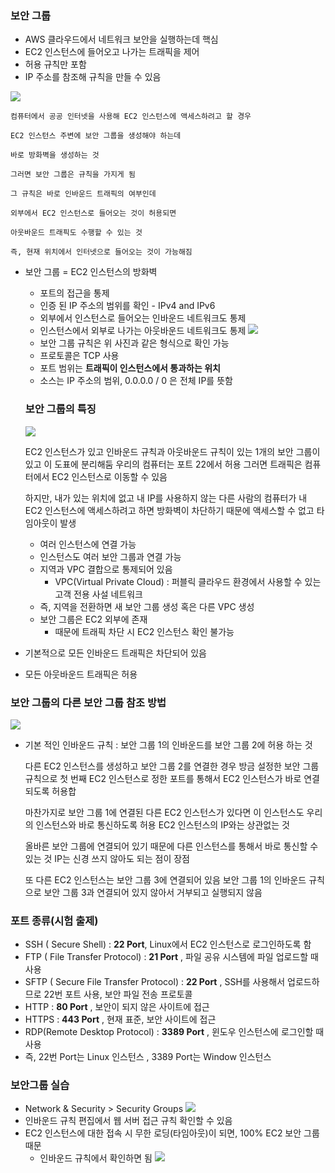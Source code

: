 ### 보안 그룹 ###
- AWS 클라우드에서 네트워크 보안을 실행하는데 핵심
- EC2 인스턴스에 들어오고 나가는 트래픽을 제어
- 허용 규칙만 포함
- IP 주소를 참조해 규칙을 만들 수 있음

	
![](https://velog.velcdn.com/images/xodbs1123/post/b1acaee9-6474-49cc-85cc-8455fd213757/image.png)

	컴퓨터에서 공공 인터넷을 사용해 EC2 인스턴스에 액세스하려고 할 경우

	EC2 인스턴스 주변에 보안 그룹을 생성해야 하는데

	바로 방화벽을 생성하는 것

	그러면 보안 그룹은 규칙을 가지게 됨

	그 규칙은 바로 인바운드 트래픽의 여부인데

	외부에서 EC2 인스턴스로 들어오는 것이 허용되면

	아웃바운드 트래픽도 수행할 수 있는 것

	즉, 현재 위치에서 인터넷으로 들어오는 것이 가능해짐 
    
- 보안 그룹 = EC2 인스턴스의 방화벽
  - 포트의 접근을 통제
  - 인증 된 IP 주소의 범위를 확인 - IPv4 and IPv6
  - 외부에서 인스턴스로 들어오는 인바운드 네트워크도 통제
  - 인스턴스에서 외부로 나가는 아웃바운드 네트워크도 통제
  ![](https://velog.velcdn.com/images/xodbs1123/post/6fae9269-5367-41b9-a610-980617e2e3ff/image.png)
  - 보안 그룹 규칙은 위 사진과 같은 형식으로 확인 가능
  - 프로토콜은 TCP 사용
  - 포트 범위는 **트래픽이 인스턴스에서 통과하는 위치**
  - 소스는 IP 주소의 범위, 0.0.0.0 / 0 은 전체 IP를 뜻함
  
  ### 보안 그룹의 특징 ###
  ![](https://velog.velcdn.com/images/xodbs1123/post/c2a6de91-34a6-46ae-a094-6f667d06589f/image.png)

	EC2 인스턴스가 있고 인바운드 규칙과 아웃바운드 규칙이 있는
	1개의 보안 그룹이 있고 이 도표에 분리해둠
	우리의 컴퓨터는 포트 22에서 허용
	그러면 트래픽은 컴퓨터에서 EC2 인스턴스로 이동할 수 있음
    
	하지만, 내가 있는 위치에 없고 내 IP를 사용하지 않는 다른 사람의 컴퓨터가
	내 EC2 인스턴스에 액세스하려고 하면 방화벽이 차단하기 때문에
 	액세스할 수 없고 타임아웃이 발생

  - 여러 인스턴스에 연결 가능
  - 인스턴스도 여러 보안 그룹과 연결 가능
  - 지역과 VPC 결합으로 통제되어 있음
    - VPC(Virtual Private Cloud) : 퍼블릭 클라우드 환경에서 사용할 수 있는 고객 전용 사설 네트워크
  - 즉, 지역을 전환하면 새 보안 그룹 생성 혹은 다른 VPC 생성
  - 보안 그룹은 EC2 외부에 존재
    - 때문에 트래픽 차단 시 EC2 인스턴스 확인 불가능
- 기본적으로 모든 인바운드 트래픽은 차단되어 있음
- 모든 아웃바운드 트래픽은 허용

### 보안 그룹의 다른 보안 그룹 참조 방법 ###
![](https://velog.velcdn.com/images/xodbs1123/post/077b5bc1-f202-4008-a35c-e84d68fe92a4/image.png)
- 기본 적인 인바운드 규칙 : 보안 그룹 1의 인바운드를 보안 그룹 2에 허용 하는 것

	다른 EC2 인스턴스를 생성하고 보안 그룹 2를 연결한 경우
	방금 설정한 보안 그룹 규칙으로
	첫 번째 EC2 인스턴스로 정한 포트를 통해서
	EC2 인스턴스가 바로 연결되도록 허용합
    
	마찬가지로 보안 그룹 1에 연결된 다른 EC2 인스턴스가 있다면
	이 인스턴스도 우리의 인스턴스와 바로 통신하도록 허용
	EC2 인스턴스의 IP와는 상관없는 것
    
	올바른 보안 그룹에 연결되어 있기 때문에
	다른 인스턴스를 통해서 바로 통신할 수 있는 것
	IP는 신경 쓰지 않아도 되는 점이 장점

	또 다른 EC2 인스턴스는 보안 그룹 3에 연결되어 있음
	보안 그룹 1의 인바운드 규칙으로
	보안 그룹 3과 연결되어 있지 않아서 거부되고 실행되지 않음


### 포트 종류(시험 출제) ###
- SSH ( Secure Shell) : **22 Port**, Linux에서 EC2 인스턴스로 로그인하도록 함
- FTP ( File Transfer Protocol) : **21 Port** , 파일 공유 시스템에 파일 업로드할 때 사용
- SFTP ( Secure File Transfer Protocol) : **22 Port** , SSH를 사용해서 업로드하므로 22번 포트 사용, 보안 파일 전송 프로토콜
- HTTP : **80 Port** , 보안이 되지 않은 사이트에 접근
- HTTPS : **443 Port** , 현재 표준, 보안 사이트에 접근
- RDP(Remote Desktop Protocol) : **3389 Port** , 윈도우 인스턴스에 로그인할 때 사용
- 즉, 22번 Port는 Linux 인스턴스 , 3389 Port는 Window 인스턴스


### 보안그룹 실습 ###
- Network & Security > Security Groups
![](https://velog.velcdn.com/images/xodbs1123/post/16d8e084-9082-4609-ab66-7ce61f686f8b/image.png)
- 인바운드 규칙 편집에서 웹 서버 접근 규칙 확인할 수 있음
- EC2 인스턴스에 대한 접속 시 무한 로딩(타임아웃)이 되면, 100% EC2 보안 그룹 때문
  - 인바운드 규칙에서 확인하면 됨
![](https://velog.velcdn.com/images/xodbs1123/post/bccc9740-7503-48d6-9e2e-f8f73fd81d3e/image.png)
